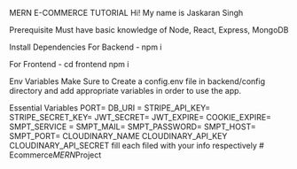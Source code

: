 MERN E-COMMERCE TUTORIAL
Hi! My name is Jaskaran Singh

Prerequisite
Must have basic knowledge of Node, React, Express, MongoDB

Install Dependencies
For Backend - npm i

For Frontend - cd frontend npm i

Env Variables
Make Sure to Create a config.env file in backend/config directory and add appropriate variables in order to use the app.

Essential Variables PORT= DB_URI = STRIPE_API_KEY= STRIPE_SECRET_KEY= JWT_SECRET= JWT_EXPIRE= COOKIE_EXPIRE= SMPT_SERVICE = SMPT_MAIL= SMPT_PASSWORD= SMPT_HOST= SMPT_PORT= CLOUDINARY_NAME CLOUDINARY_API_KEY CLOUDINARY_API_SECRET fill each filed with your info respectively
#   E c o m m e r c e _ M E R N _ P r o j e c t  
 